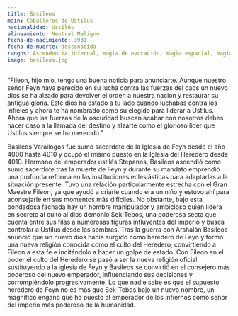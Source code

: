 ```yaml
---
title: Basileos
main: Caballeros de Ustilus
nacionalidad: Ustilés
alineamiento: Neutral Maligno
fecha-de-nacimiento: 3931
fecha-de-muerte: desconocida
rangos: Ascendencia infernal, magia de evocación, magia espacial, magia de protección, magia temporal, influenciar
image: basileos.jpg
---
```


"Fileon, hijo mío, tengo una buena noticia para anunciarte. Aunque nuestro señor Feyn haya perecido en su lucha contra las fuerzas del caos un nuevo dios se ha alzado para devolver el orden a nuestra nación y restaurar su antigua gloria. Este dios ha estado a tu lado cuando luchabas contra los infieles y ahora te ha nombrado como su elegido para liderar a Ustilus. Ahora que las fuerzas de la oscuridad buscan acabar con nosotros debes hacer caso a la llamada del destino y alzarte como el glorioso líder que Ustilus siempre se ha merecido."

Basileos Varailogos fue sumo sacerdote de la Iglesia de Feyn desde el año 4000 hasta 4010 y ocupó el mismo puesto en la Iglesia del Heredero desde 4010. Hermano del emperador ustilés Stepanos, Basileos ascendió como sumo sacerdote tras la muerte de Feyn y durante su mandato emprendió una profunda reforma en las instituciones eclesiásticas para adaptarlas a la situación presente. Tuvo una relación particularmente estrecha con el Gran Maestre Fileon, ya que ayudó a criarle cuando era un niño y estuvo ahí para aconsejarle en sus momentos más difíciles. No obstante, bajo esta bondadosa fachada hay un hombre manipulador y ambicioso quien lidera en secreto al culto al dios demonio Sek-Tebos, una poderosa secta que cuenta entre sus filas a numerosas figuras influyentes del imperio y busca controlar a Ustilus desde las sombras. Tras la guerra con Arshalán Basileos anunció que un nuevo dios había surgido como heredero de Feyn y formó una nueva religión conocida como el culto del Heredero, convirtiendo a Fileon a esta fe e incitándolo a hacer un golpe de estado. Con Fileon en el poder el culto del Heredero se pasó a ser la nueva religión oficial sustituyendo a la iglesia de Feyn y Basileos se convirtió en el consejero más poderoso del nuevo emperador, influenciando sus decisiones y corrompiéndolo progresivamente. Lo que nadie sabe es que el supuesto heredero de Feyn no es más que Sek-Tebos bajo un nuevo nombre, un magnífico engaño que ha puesto al emperador de los infiernos como señor del imperio más poderoso de la humanidad.

